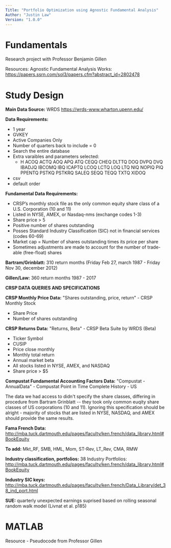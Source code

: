 ```yaml
---
Title: "Portfolio Optimization using Agnostic Fundamental Analysis"
Author: "Justin Law"
Version: "1.0.0"
---
```

# Fundamentals
Research project with Professor Benjamin Gillen

Resources:
Agnostic Fundamental Analysis Works:
https://papers.ssrn.com/sol3/papers.cfm?abstract_id=2802478

# Study Design
**Main Data Source:**
WRDS
https://wrds-www.wharton.upenn.edu/

**Data Requirements:**
- 1 year
- GVKEY
- Active Companies Only
- Number of quarters back to include = 0
- Search the entire database
- Extra varaibles and parameters selected: 
  -   H  ACOQ ACTQ AOQ APQ ATQ CEQQ CHEQ DLTTQ DOQ DVPQ DVQ IBADJQ IBCOMQ IBQ ICAPTQ LCOQ LCTQ LOQ LTQ NIQ NOPIQ PIQ PPENTQ PSTKQ PSTKRQ SALEQ SEQQ TEQQ TXTQ XIDOQ 
- csv
- default order

**Fundamental Data Requirements:**
- CRSP’s monthly stock file as the only common equity share class of a U.S. Corporation (10 and 11)
- Listed in NYSE, AMEX, or Nasdaq-nms (exchange codes 1-3)
- Share price > 5
- Positive number of shares outstanding
- Posses Standard Industry Classification (SIC) not in financial services (codes 60-69)
- Market cap = Number of shares outstanding times its price per share
- Sometimes adjustments are made to account for the number of trade-able (free-float) shares

**Bartram/Grinblatt:**
310 return months (Friday Feb 27, march 1987 - Friday Nov 30, december 2012)

**Gillen/Law:**
360 return months 1987 - 2017

**CRSP DATA QUERIES AND SPECIFICATIONS**

**CRSP Monthly Price Data:** 
"Shares outstanding, price, return" - CRSP Monthly Stock
- Share Price
- Number of shares outstanding

**CRSP Returns Data:** 
"Returns, Beta" - CRSP Beta Suite by WRDS (Beta)
- Ticker Symbol
- CUSIP
- Price close monthly
- Monthly total return
- Annual market beta 
- All stocks listed in NYSE, AMEX, and NASDAQ
- Share price > $5

**Compustat Fundamental Accounting Factors Data:** 
"Compustat - AnnualData" - Compustat Point in Time Complete History - US

The data we had access to didn't specify the share classes, differing in procedure from Bartram Grinblatt -- they took only common euqity share classes of US corporations (10 and 11). Ignoring this specification should be alright - majority of stocks that are listed in NYSE, NASDAQ, and AMEX should provide the same results.

**Fama French Data:** 
http://mba.tuck.dartmouth.edu/pages/faculty/ken.french/data_library.html#BookEquity

**To add:** 
Mkt_RF, SMB, HML, Mom, ST-Rev, LT_Rev, CMA, RMW

**Industry classification, portfolios:** 
38 Industry Portfolios: http://mba.tuck.dartmouth.edu/pages/faculty/ken.french/data_library.html#BookEquity

**Industry SIC keys:** 
http://mba.tuck.dartmouth.edu/pages/faculty/ken.french/Data_Library/det_38_ind_port.html

**SUE:** 
quarterly unexpected earnings suprised based on rolling seasonal random walk model (Livnat et al. p185)

# MATLAB
Resource - Pseudocode from Professor Gillen
